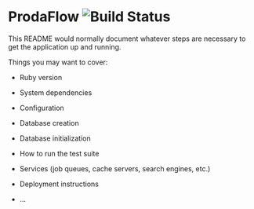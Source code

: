 # ProdaFlow ![Build Status](https://circleci.com/gh/ProdaFlow/prodaflow-web.svg?style=shield&circle-token=8d76ba2d54cacd7cc2063f6985d7a359b7b07e40)


This README would normally document whatever steps are necessary to get the
application up and running.

Things you may want to cover:

* Ruby version

* System dependencies

* Configuration

* Database creation

* Database initialization

* How to run the test suite

* Services (job queues, cache servers, search engines, etc.)

* Deployment instructions

* ...
